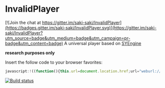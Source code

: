 # InvalidPlayer

[![Join the chat at https://gitter.im/saki-saki/InvalidPlayer](https://badges.gitter.im/saki-saki/InvalidPlayer.svg)](https://gitter.im/saki-saki/InvalidPlayer?utm_source=badge&utm_medium=badge&utm_campaign=pr-badge&utm_content=badge)
A universal player based on [SYEngine](https://github.com/amamiya/SYEngine)

**research purposes only**

Insert the follow code to your browser favorites:
``` Javascript
javascript:!((function(){this.url=document.location.href;url="weburl://?url="+encodeURI(url);document.location.href=url;})());
```

[![Build status](https://ci.appveyor.com/api/projects/status/ppvgodpusq12g59t?svg=true)](https://ci.appveyor.com/project/saki-saki/invalidplayer)
